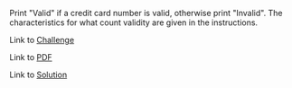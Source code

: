 Print "Valid" if a credit card number is valid, otherwise print "Invalid".
The characteristics for what count validity are given in the instructions.

Link to [Challenge](https://www.hackerrank.com/challenges/validating-credit-card-number/problem)

Link to [PDF](validating-ccn.pdf)

Link to [Solution](./ccn.py)
